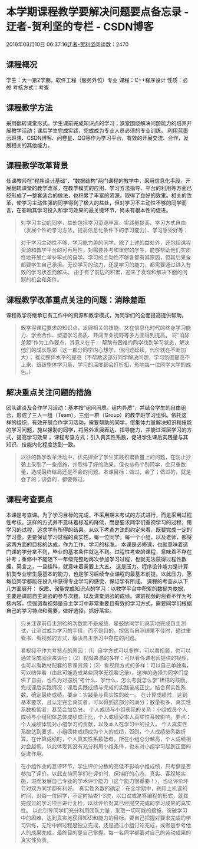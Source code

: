 
# 本学期课程教学要解决问题要点备忘录 - 迂者-贺利坚的专栏 - CSDN博客

2016年03月10日 06:37:16[迂者-贺利坚](https://me.csdn.net/sxhelijian)阅读数：2470



## 课程概况
学生：大一第2学期，软件工程（服务外包）专业
课程：C++程序设计
性质：必修
考核方式：考查
## 课程教学方法
采用翻转课堂形式。学生课前完成知识点的学习；课堂围绕解决问题能力的培养开展教学活动；课后学生完成实践，完成成为专业人员必须的专业训练。
利用蓝墨云班课、CSDN博客、问卷星、QQ等作为学习平台，有效的开展交流、合作，发展相关的其他能力。
## 课程教学改革背景
任课教师在“程序设计基础”、“数据结构”两门课程的教学中，采用信息化手段，开展翻转课堂的教学改革，在教学模式的应用、学习方法指导、平台的利用等方面已经形成了一整套适合的做法，也积累了丰富的资源，取得了良好的效果。相关的改革，使学习主动性强的同学得到了极大的益处，但对学习不主动性不够的同学而言，在影响其学习投入和学习效果的最关键环节，尚未有根本性的促进。
> 对学习主动的同学，益处包括学习资源丰富、实践量提高、学习方式自由（发展个性的学习方法，提高信息化条件下的学习能力）、学习感受好等；

> 对于学习主动性不够、学习能力差的同学，除了上述的益处外，还包括课程资源和教学平台的可再用性，对需要补考和重修的学生，能够帮助他们实质性地开展亡羊补牢式的自学。学习的主动性不够各都有其原因，但其后果全部要学生自己承担。无论学习的动力，还是学习的能力，都需要通过进入有效的学习状态而解决。
由于有了前边的积累，迎来了发现和解决下面的问题的机会和条件。
## 课程教学改革重点关注的问题：消除差距
课程教学将继承已有工作中的资源和教学模式，为同学们的全面提高提供帮助。
> 既学得课程要求的知识点，发展相关的技能，又在信息化时代的终身学习能力、学会合作、塑造学习品质、开阔专业视野等多方面得到提高。
将“消除差距”作为工作要点，其意义在于：
帮助有困难的同学找到学习状态，解决他们的成长瓶颈（这一部分同学内心想学，但问题延续，代价就在不断加大）；
推动整体水平的提高（不帮助这部分同学解决问题，学习氛围提高不上来，班级整体学习量、学习的深度都会打折扣，影响每一位同学大学的成色。）
## 解决重点关注问题的措施
团队建设及合作学习活动：基本按“组间同质，组内异质”，并结合学生的自由组合，形成了三人一组（Team），三组一群（Group）的教学班学习组织。依托这样的组织，有效开展合作学习活动，需要帮助的同学，借集体力量解决知识和技能的学习问题，施以援助的同学，将另外发展表达、指导能力，并能过深层学习的方式，提高学习效果；
课程考查方式：引入真实性系数，促进学生课后实践量与其知识、技能内化程度达到一致。
> 以往的教学改革活动中，优先探索了学生实践积累数量上的问题，在防止抄袭上采取了一些措施，并取得了好的效果。但也总有个别同学，会只重数量，造成最终结局还是不会的问题。本课目标：做过，会了；做过的，就是会了的；该会的，都要做过。

## 课程考查要点
本课是考查课。为了学习目标的完成，不采用期末考试的方式进行，而是采用过程性考核。这样的方式并不意味着标准的降低，而是要求同学们重视学习的过程，用学习的过程，追求学有所得的结果。从以下考查方法的约定来看，既要完成一定的学习量，更要保证学习过程的真实性。每一位同学，每一个小组，以及老师，都将这两方面的目标的达成，作为工作、学习的标准。
本课是必修课，也就意味着这门课的学分拿不到，毕业的基本条件就达不到。过程性考查的课程，意味着不存在补考；重修中不能随下一年级完整地再次参加学习过程，也就无法获得过程性数据。简言之，一旦挂科，就意味着需要上大五。
这是压力。程序设计能力是计算机类专业学生最基本的能力，也是学习后续专业课程的最基本前提。以此压力，愿每位同学都能在投入中获得专业学习的感觉，保证学有所成。
课程的考查从以下几方面展开：
保质、保量完成知识点的学习：以教学平台中积累的数据为依据，主要是课前自主测验的参与次数，以及课堂测验的成绩。课前视频的观看不作为考核内容，但强调看视频是自主学习中非常重要且有效的学习方式，需要同学们根据自己的学习特点和需要，做好选择，抓好落实。
> 只关注课前自主测验的次数而不是成绩，是鼓励同学们真实地完成自主测试，让测试成为学习的手段，而不是目的。提倡当自测结果不佳时，通过重看书、看视频的方式，解决自主学习中存在的问题。

> 看视频不作为考核点的原因：（1）自学方式可以多样，可以看视频，也可以通过深度阅读来进行；（2）视频来源的多样：可以看任课老师提供的视频，也可以看教材配套的慕课资源；（3）看视频方式的多样：可以自己单独看，可以结伴看（由此可能造成某些同学无观看记录）。这样的选择为同学们提供了自由，也作为对摆脱“考什么、学什么，怎么考就怎么学”桎梏的鼓励。
完成课后实践情况：课后实践成绩与完成的实践量成正比，结合真实性系数，确定最终成绩。要点：实践量与真实性的统一。
> 在计算成绩时，达到基本要求，且认定完全真实者，可以得到这部分的满分；数量极多，真实性系数极低者，甚至会加负分。
个人成绩与小组表现的关系：小组成员个人成绩与小组团体总体成绩成正比，个人成绩受本人真实性系数影响。要点：个人成绩体现对小组学习的贡献，以及本人在学习中的投入。
> 个人真实性系数达到要求，小组团体成绩成为个人的成绩，否则，个人成绩按系数折算。在计算成绩时，个人真实性系数低者，所在小组总分越高，个人成绩相对会越低，以此体现其没有充分利用小组条件，也未对小组学习起到正面的促进作用。

> 在小组作业的互评环节，学生评价分数的高低不影响小组成绩，只考察是否参加了评价。以此支持同学们在评价时，保持好的心态，真实、客观地实施，进而发展自己专业的学术评价能力（这个能力很重要！），也让评价环节对双方同学都有利好。
真实性系数的确定：在全学期中，利用上机课的时间，对每一位同学，不定时抽查1-3次，以口试或笔答编程的形式，就其完成过的学习项目进行复检，以此评价对其已经提交完成的学习成果的真实性。
> 以此引导同学们充分利用团队力量，采取一切可能的措施，突破学习中的困难，达到真实地获得知识和能力的目标。要自己把握对要求完成的学习训练，无论中间过程是独立完成，还是通过小组讨论完成，或者是参考他人的成果完成，最终目的是自己掌握。每一名同学都要对自己的劳动成果的真实性负责。



